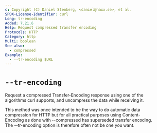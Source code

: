 ```yaml
---
c: Copyright (C) Daniel Stenberg, <daniel@haxx.se>, et al.
SPDX-License-Identifier: curl
Long: tr-encoding
Added: 7.21.6
Help: Request compressed transfer encoding
Protocols: HTTP
Category: http
Multi: boolean
See-also:
  - compressed
Example:
  - --tr-encoding $URL
---
```


# `--tr-encoding`

Request a compressed Transfer-Encoding response using one of the algorithms
curl supports, and uncompress the data while receiving it.

This method was once intended to be the way to do automatic data compression
for HTTP but for all practical purposes using Content-Encoding as done with
--compressed has superseded transfer encoding. The --tr-encoding option is
therefore often not be one you want.
